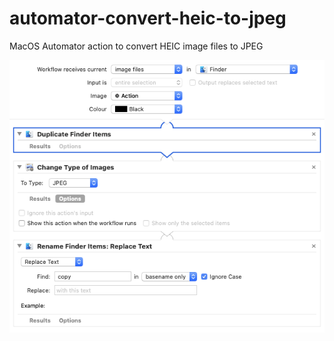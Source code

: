 # automator-convert-heic-to-jpeg
MacOS Automator action to convert HEIC image files to JPEG

![Automator preview](https://raw.githubusercontent.com/peraxel/automator-convert-heic-to-jpeg/master/Convert%20image%20to%20jpeg.workflow/Contents/QuickLook/Preview.png)
